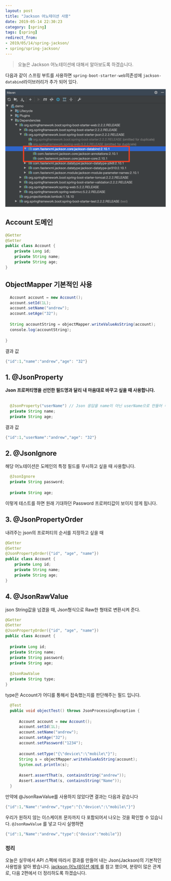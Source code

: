 ```yaml
---
layout: post
title: "Jackson 어노테이션 사용"
date: 2019-05-14 22:30:23
category: [spring]
tags: [spring]
redirect_from: 
- 2019/05/14/spring-jackson/
- spring/spring-jackson/
---
```


> 오늘은 Jackson 어노테이션에  대해서 알아보도록 하겠습니다. 

다음과 같이 스프링 부트를 사용하면 `spring-boot-starter-web`의존성에  `jackson-databind`라이브러리가 추가 되어 있다.

![](/assets/images/jackson.png)

## Account 도메인
```java
@Getter
@Setter
public class Account {  
    private Long id;
    private String name;
    private String age;
}
```


## ObjectMapper 기본적인 사용

```java
  Account account = new Account();
  account.setId(1L);
  account.setName("andrew");
  account.setAge("32");

  String accountString = objectMapper.writeValueAsString(account);
  console.log(accountString);

}
```

결과 값
```java
{"id":1,"name":"andrew","age": "32"}
```

## 1. @JsonProperty 
**Json 프로퍼티명을 선언한 필드명과 달리 내 마음대로 바꾸고 싶을 때 사용합니다.** 

```java

  @JsonProperty("userName") // Json 응답을 name이 아닌 userName으로 만들어 주고 싶을 때
  private String name;
  private String age;

```

결과 값
```java
{"id":1,"userName":"andrew","age": "32"}
```

## 2. @JsonIgnore
해당 어노테이션은 도메인의 특정 필드를 무시하고 싶을 때 사용합니다. 


```java
  @JsonIgnore
  private String password;
  
  private String age;
```

이렇게 테스트를 하면 원래 기대하던 Password 프로퍼티값이 보이지 않게 됩니다. 



## 3. @JsonPropertyOrder
내려주는 json의 프로퍼티의 순서를 지정하고 싶을 때

```java
@Getter
@Setter
@JsonPropertyOrder({"id", "age", "name"})
public class Account {
    private Long id;
    private String name;
    private String age;
}
```
## 4. @JsonRawValue
json String값을 넘겼을 때, Json형식으로 Raw한 형태로 변환시켜 준다. 

```java
@Getter
@Setter
@JsonPropertyOrder({"id", "age", "name"})
public class Account {
  
  private Long id;
  private String name;
  private String password;
  private String age;

  @JsonRawValue
  private String type;
}
```

type은 Account가 어디를 통해서 접속했는지를 판단해주는 필드 입니다. 

```java
  @Test
  public void objectTest() throws JsonProcessingException {

      Account account = new Account();
      account.setId(1L);
      account.setName("andrew");
      account.setAge("32");
      account.setPassword("1234");

      account.setType("{\"device\":\"mobile\"}");
      String s = objectMapper.writeValueAsString(account);
      System.out.println(s);

      Assert.assertThat(s, containsString("andrew"));
      Assert.assertThat(s, containsString("Name"));
  }
```

 만약에 @JsonRawValue를 사용하지 않았다면 결과는 다음과 같습니다 

```java
{"id":1,"Name":"andrew","type":"{\"device\":\"mobile\"}"}
```

우리가 원하지 않는 이스케이프 문자까지 다 포함되어서 나오는 것을 확인할 수 있습니다. `@JsonRawValue` 를 넣고 다시 실행하면

```java
{"id":1,"Name":"andrew","type":{"device":"mobile"}}
```



### 정리

오늘은 실무에서 API 스펙에 따라서 결과를 만들어 내는 Json(Jackson)의 기본적인 사용법을 알아 봤습니다. [jackson 어노테이션 예제 ](https://www.baeldung.com/jackson-annotations) 를 참고 했으며, 분량이 많은 관계로, 다음 2편에서 더 정리하도록 하겠습니다. 
